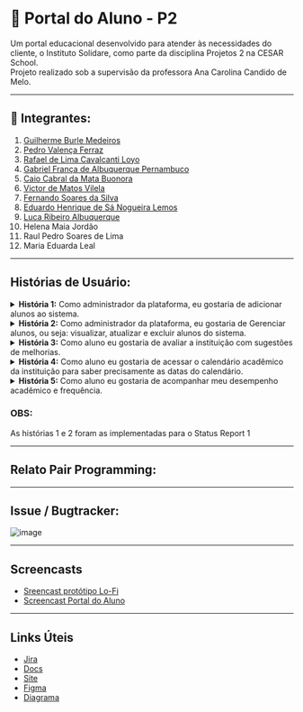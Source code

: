 # 📘 Portal do Aluno - P2

Um portal educacional desenvolvido para atender às necessidades do cliente, o Instituto Solidare, como parte da disciplina Projetos 2 na CESAR School.  
Projeto realizado sob a supervisão da professora Ana Carolina Candido de Melo.

----

## 👥 Integrantes:

1. [Guilherme Burle Medeiros](https://github.com/Guilherme-burle)  
2. [Pedro Valença Ferraz](https://github.com/PedroFerraz87)  
3. [Rafael de Lima Cavalcanti Loyo](https://github.com/rafaelcf29)  
4. [Gabriel França de Albuquerque Pernambuco](https://github.com/gabrielfranca10)  
5. [Caio Cabral da Mata Buonora](https://github.com/caiobuonora)  
6. [Victor de Matos Vilela](https://github.com/VI170105)  
7. [Fernando Soares da Silva](https://github.com/Nando101210)  
8. [Eduardo Henrique de Sá Nogueira Lemos](https://github.com/EduardoHenrique15)  
9. [Luca Ribeiro Albuquerque](https://github.com/LucaAlbuquerque)  
10. Helena Maia Jordão  
11. Raul Pedro Soares de Lima  
12. Maria Eduarda Leal  

---

## Histórias de Usuário:

<details>
<summary><strong>História 1:</strong> Como administrador da plataforma, eu gostaria de adicionar alunos ao sistema.</summary>

- **Cenário favorável 1:**  
  Dado que o administrador está logado no portal  
  Quando acessa a aba “Cadastrar alunos”  
  Então o sistema indica que é preciso preencher todas as informações, feito isso, salva tudo que foi pedido no banco de dados.

- **Cenário desfavorável 1:**  
  Dado que o administrador está logado no portal  
  Quando acessa a aba “Cadastrar alunos”  
  Então o sistema não responde adequadamente à tentativa de cadastro, pois no lugar de números foram inseridas letras na idade.

- **Cenário desfavorável 2:**  
  Dado que o administrador está logado no portal  
  Quando acessa a aba “Cadastrar alunos”  
  Então o sistema não responde adequadamente à tentativa de cadastro, pois um número foi inserido no lugar do nome.

</details>

<details>
<summary><strong>História 2:</strong> Como administrador da plataforma, eu gostaria de Gerenciar alunos, ou seja: visualizar, atualizar e excluir alunos do sistema.</summary>

- **Cenário favorável 1:**  
  Dado que o administrador está logado no portal  
  Quando acessa a aba “Gerenciar alunos” e seleciona “Visualizar” 
  Então o sistema exibe todos os alunos cadastrados no banco de dados.

- **Cenário favorável 2:**  
  Dado que o administrador está logado no portal  
  Quando acessa a aba “Gerenciar alunos” e seleciona “Atualizar”
  Então os dados do aluno escolhido são exibidos para edição.

- **Cenário favorável 3:**  
  Dado que o administrador está logado no portal  
  Quando acessa a aba “Gerenciar alunos” e seleciona “Excluir”
  Então os alunos são exibidos e há a opção de deletá-los do sistema.

- **Cenário desfavorável 1:**  
  Dado que o administrador está logado  
  Quando acessa a aba “Atualizar alunos”  
  Então nenhum aluno aparece pois ainda não há alunos cadastrados.

</details>

<details>
<summary><strong>História 3:</strong> Como aluno eu gostaria de avaliar a instituição com sugestões de melhorias.</summary>

- **Cenário favorável 1:**  
  Dado que o aluno está matriculado e logado  
  Quando acessa a aba “Avalie a Solidare”  
  Então perguntas são exibidas para resposta.

- **Cenário favorável 2:**  
  Dado que o aluno está matriculado e logado  
  Quando acessa a aba “Avalie a Solidare”  
  Então um formulário é exibido para registrar sugestões e opiniões.

- **Cenário desfavorável 1:**  
  Dado que o aluno está logado  
  Quando acessa a aba “Avalie a Solidare”  
  Então uma falha no carregamento impede o acesso à aba.

</details>

<details>
<summary><strong>História 4:</strong> Como aluno eu gostaria de acessar o calendário acadêmico da instituição para saber precisamente as datas do calendário.</summary>

- **Cenário favorável 1:**  
  Dado que o aluno está matriculado e logado  
  Quando acessa a aba “Calendário”  
  Então são exibidas as informações acadêmicas, como: datas de provas, entregas, feriados e comemorações.

- **Cenário desfavorável 1:**  
  Dado que o aluno está logado  
  Quando acessa a aba “Calendário”  
  Então as informações não aparecem pois a letra dos eventos está da mesma cor do caléndario.

- **Cenário desfavorável 2:**  
  Dado que o aluno está logado  
  Quando acessa a aba “Calendário”  
  Então as datas aparecem em branco, ou seja, sem eventos, pois não foram cadastradas.

</details>

<details>
<summary><strong>História 5:</strong> Como aluno eu gostaria de acompanhar meu desempenho acadêmico e frequência.</summary>

> Obs: Avaliação será feita com "carinhas" (feliz/triste) e comentário do avaliador.

- **Cenário favorável 1:**  
  Dado que o aluno está matriculado e logado  
  Quando acessa a aba “Desempenho e Frequência”  
  Então são exibidas faltas e desempenho.

- **Cenário favorável 2:**  
  Dado que o aluno está logado  
  Quando acessa a aba “Desempenho e Frequência”  
  Então são exibidas “carinhas” e comentários do avaliador.

- **Cenário desfavorável 1:**  
  Dado que o aluno está logado  
  Quando acessa a aba “Desempenho e Frequência”  
  Então os campos aparecem em branco pois não foram preenchidos ainda.

</details>

### OBS:
  As histórias 1 e 2 foram as implementadas para o Status Report 1

---

## Relato Pair Programming:


---

## Issue / Bugtracker:
![image](https://github.com/user-attachments/assets/e03b057d-c2e3-4e69-a69d-b92a905d175d)

---
## Screencasts
- [Sreencast protótipo Lo-Fi]()
- [Screencast Portal do Aluno]()

---

## Links Úteis

- [Jira](https://projeto2grupo10.atlassian.net/jira/software/projects/KAN/boards/1/backlog?assignee=712020%3A5102e8eb-4036-4150-8d35-bdcf805d24b4%2Cunassigned&atlOrigin=eyJpIjoiNTRhZjVmMDFjZjEwNDhkMmI5NGJkYzUxNjRmZjI5MzUiLCJwIjoiaiJ9)  
- [Docs](https://docs.google.com/document/d/1Kb8RnBP_5Gz-eml2weoGkFe5UCOAMaLPehDUtYEnm3E/edit?tab=t.0)
- [Site](https://sites.google.com/d/1QneHjgrhPjpQ_i9iDOVrf8Ivn7McXcIN/p/1fAGUYkQG2JxVmydQqaz1o78MrP8PPQCt/edit)
- [Figma](https://www.figma.com/design/fahGccQiZEC5xWfqc5brNX/Untitled?m=auto&t=6C6LfIGmLXlI1Yj5-6)
- [Diagrama]()


